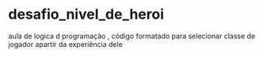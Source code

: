 # desafio_nivel_de_heroi
aula de logica d programação , código formatado para selecionar classe de jogador apartir da experiência dele 
